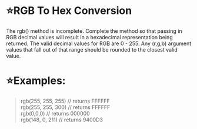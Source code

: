 # :star:RGB To Hex Conversion

The rgb() method is incomplete. Complete the method so that passing in RGB decimal values will result in a hexadecimal representation being returned. The valid decimal values for RGB are 0 - 255. Any (r,g,b) argument values that fall out of that range should be rounded to the closest valid value.

# :star:Examples:


> rgb(255, 255, 255) // returns FFFFFF<br>
> rgb(255, 255, 300) // returns FFFFFF<br>
> rgb(0,0,0) // returns 000000<br>
> rgb(148, 0, 211) // returns 9400D3


